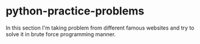 # python-practice-problems
In this section I'm taking problem from different famous websites and try to solve it in brute force programming manner.
